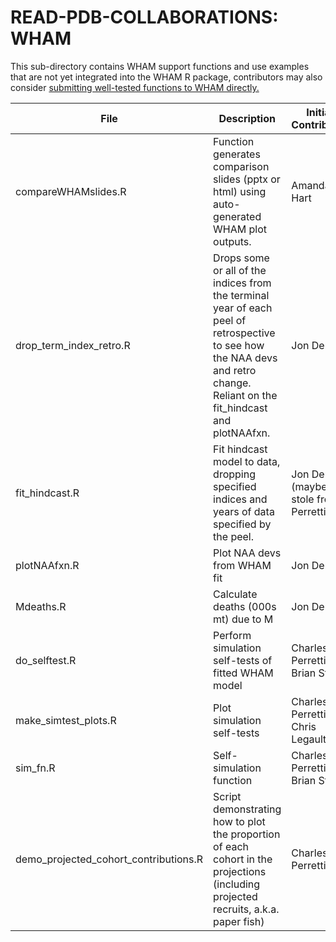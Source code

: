 # READ-PDB-COLLABORATIONS: WHAM

This sub-directory contains WHAM support functions and use examples that are not yet integrated into the WHAM R package, contributors may also consider [submitting well-tested functions to WHAM directly.](https://github.com/timjmiller/wham/blob/80b2b727fb62e09fb880267fcc648cbdb3a16882/.github/CONTRIBUTING.md)

| File | Description | Initial Contributor |
| ---- | ----------- | ------------------- |
| compareWHAMslides.R    |  Function generates comparison slides (pptx or html) using auto-generated WHAM plot outputs. | Amanda Hart |
| drop_term_index_retro.R | Drops some or all of the indices from the terminal year of each peel of retrospective to see how the NAA devs and retro change. Reliant on the fit_hindcast and plotNAAfxn. | Jon Deroba |
| fit_hindcast.R | Fit hindcast model to data, dropping specified indices and years of data specified by the peel. | Jon Deroba (maybe stole from Perretti) |
| plotNAAfxn.R | Plot NAA devs from WHAM fit | Jon Deroba |
| Mdeaths.R | Calculate deaths (000s mt) due to M | Jon Deroba |
| do_selftest.R | Perform simulation self-tests of fitted WHAM model | Charles Perretti / Brian Stock |
| make_simtest_plots.R | Plot simulation self-tests | Charles Perretti / Chris Legault |
| sim_fn.R | Self-simulation function | Charles Perretti / Brian Stock |
| demo_projected_cohort_contributions.R | Script demonstrating how to plot the proportion of each cohort in the projections (including projected recruits, a.k.a. paper fish) | Charles Perretti| LOO.R | Function to do leave one out for multi-wham | Jon Deroba

